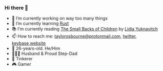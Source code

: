 ### Hi there 👋

- 🔭 I’m currently working on way too many things
- 🌱 I’m currently learning [Rust](https://www.rust-lang.org/)
- 📚 I'm currently reading [The Small Backs of Children](https://www.goodreads.com/book/show/23462654-the-small-backs-of-children) by [Lidia Yuknavitch](https://www.goodreads.com/author/show/435891.Lidia_Yuknavitch)
- 📫 How to reach me: <taylorosbourne@protonmail.com>, [twitter](https://twitter.com/taylorgosbourne), [keybase](https://keybase.io/tozkat),[website](https://taylorosbourne.com/)
- 🚀 26-years-old. He/Him
- 👨‍👩‍👧 Husband & Proud Step-Dad
- 🧰 Tinkerer
- 🎮 Gamer
